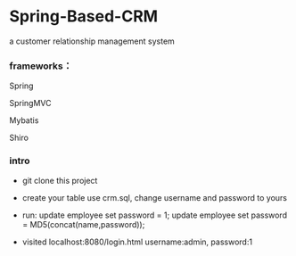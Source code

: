 # Spring-Based-CRM
a customer relationship management system

### frameworks：

Spring

SpringMVC

Mybatis

Shiro


### intro

* git clone this project

* create your table use crm.sql, change username and password to yours

* run: update employee set password = 1; update employee set password = MD5(concat(name,password)); 

* visited localhost:8080/login.html username:admin, password:1




